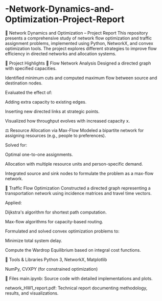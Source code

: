 # -Network-Dynamics-and-Optimization-Project-Report
🔗 Network Dynamics and Optimization – Project Report
This repository presents a comprehensive study of network flow optimization and traffic assignment problems, implemented using Python, NetworkX, and convex optimization tools. The project explores different strategies to improve flow efficiency in directed networks and allocation systems.

📌 Project Highlights
🧭 Flow Network Analysis
Designed a directed graph with specified capacities.

Identified minimum cuts and computed maximum flow between source and destination nodes.

Evaluated the effect of:

Adding extra capacity to existing edges.

Inserting new directed links at strategic points.

Visualized how throughput evolves with increased capacity x.

⚖️ Resource Allocation via Max-Flow
Modeled a bipartite network for assigning resources (e.g., people to preferences).

Solved for:

Optimal one-to-one assignments.

Allocation with multiple resource units and person-specific demand.

Integrated source and sink nodes to formulate the problem as a max-flow network.

🚦 Traffic Flow Optimization
Constructed a directed graph representing a transportation network using incidence matrices and travel time vectors.

Applied:

Dijkstra's algorithm for shortest path computation.

Max-flow algorithms for capacity-based routing.

Formulated and solved convex optimization problems to:

Minimize total system delay.

Compute the Wardrop Equilibrium based on integral cost functions.

🧰 Tools & Libraries
Python 3, NetworkX, Matplotlib

NumPy, CVXPY (for constrained optimization)

📁 Files
main.ipynb: Source code with detailed implementations and plots.

network_HW1_report.pdf: Technical report documenting methodology, results, and visualizations.
